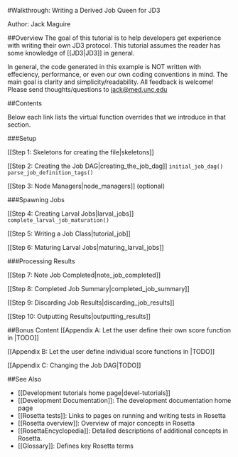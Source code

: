 #Walkthrough: Writing a Derived Job Queen for JD3

Author: Jack Maguire

##Overview
The goal of this tutorial is to help developers get experience with writing their own JD3 protocol.
This tutorial assumes the reader has some knowledge of [[JD3|JD3]] in general.

In general, the code generated in this example is NOT written with effeciency, performance, or even our own coding conventions in mind.
The main goal is clarity and simplicity/readability.
All feedback is welcome! Please send thoughts/questions to jack@med.unc.edu

##Contents

Below each link lists the virtual function overrides that we introduce in that section.

###Setup

[[Step 1: Skeletons for creating the file|skeletons]]

[[Step 2: Creating the Job DAG|creating_the_job_dag]]
`initial_job_dag()`
`parse_job_definition_tags()`

[[Step 3: Node Managers|node_managers]] (optional)

###Spawning Jobs

[[Step 4: Creating Larval Jobs|larval_jobs]]
`complete_larval_job_maturation()`

[[Step 5: Writing a Job Class|tutorial_job]]

[[Step 6: Maturing Larval Jobs|maturing_larval_jobs]]

###Processing Results

[[Step 7: Note Job Completed|note_job_completed]]

[[Step 8: Completed Job Summary|completed_job_summary]]

[[Step 9: Discarding Job Results|discarding_job_results]]

[[Step 10: Outputting Results|outputting_results]]

##Bonus Content
[[Appendix A: Let the user define their own score function in <Common>|TODO]]

[[Appendix B: Let the user define individual score functions in <Job>|TODO]]

[[Appendix C: Changing the Job DAG|TODO]]

##See Also

* [[Development tutorials home page|devel-tutorials]]
* [[Development Documentation]]: The development documentation home page
* [[Rosetta tests]]: Links to pages on running and writing tests in Rosetta
* [[Rosetta overview]]: Overview of major concepts in Rosetta
* [[RosettaEncyclopedia]]: Detailed descriptions of additional concepts in Rosetta.
* [[Glossary]]: Defines key Rosetta terms